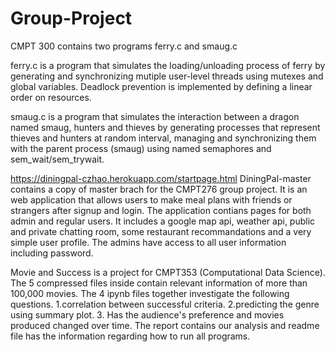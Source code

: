# Group-Project

CMPT 300 contains two programs ferry.c and smaug.c 

ferry.c is a program that simulates the loading/unloading process of ferry by generating and synchronizing mutiple user-level threads using mutexes and global variables. Deadlock prevention is implemented by defining a linear order on resources.

smaug.c is a program that simulates the interaction between a dragon named smaug, hunters and thieves by generating processes that represent thieves and hunters at random interval, managing and synchronizing them with the parent process (smaug) using named semaphores and sem_wait/sem_trywait. 

https://diningpal-czhao.herokuapp.com/startpage.html
DiningPal-master contains a copy of master brach for the CMPT276 group project. It is an web application that allows users to make meal plans with friends or strangers after signup and login. The application contians pages for both admin and regular users. It includes a google map api, weather api, public and private chatting room, some restaurant recommandations and a very simple user profile. The admins have access to all user information including password.


Movie and Success is a project for CMPT353 (Computational Data Science). The 5 compressed files inside contain relevant information of more than 100,000 movies. The 4 ipynb files together investigate the following questions. 1.correlation between successful criteria. 2.predicting the genre using summary plot. 3. Has the audience's preference and movies produced changed over time. The report contains our analysis and readme file has the information regarding how to run all programs. 
